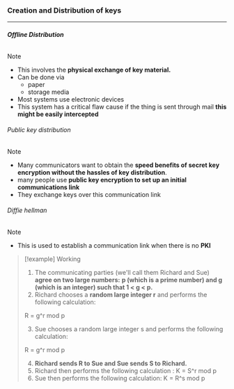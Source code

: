 ### Creation and Distribution of keys
---

###### **Offline Distribution**
>[!note]
>- This involves the **physical exchange of key material.**
>- Can be done via 
>	- paper
>	- storage media
>- Most systems use electronic devices 
>- This system has a critical flaw cause if the thing is sent through mail **this might be easily intercepted**


###### Public key distribution 
>[!note]
>- Many communicators want to obtain the **speed benefits of secret key encryption without the hassles of key distribution**.
>- many people use **public key encryption to set up an initial communications link**
>- They exchange keys over this communication link

###### Diffie hellman 
>[!note]
>- This is used to establish a communication link when there is no **PKI** 

>[!example] Working 
>1. The communicating parties (we'll call them Richard and Sue) **agree on two large numbers:** **p (which is a prime number) and g (which is an integer) such that 1 < g < p.**
>2. Richard chooses a **random large integer r** and performs the following calculation:
>
>R = g^r mod p
>
>3. Sue chooses a random large integer s and performs the following calculation:
>
>R = g^r mod p
>
>4. **Richard sends R to Sue and Sue sends S to Richard.**
>5. Richard then performs the following calculation : K = S^r mod p
>6. Sue then performs the following calculation: K = R^s mod p



